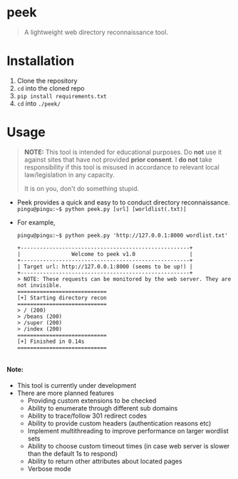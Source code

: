 
# peek

> A lightweight web directory reconnaissance tool.

# Installation
1. Clone the repository
2. `cd` into the cloned repo
3. `pip install requirements.txt`
4. `cd` into `./peek/`

# Usage
> **NOTE:** This tool is intended for educational purposes. Do **not** use it against 		   sites that have not provided **prior consent**. I **do not** take responsibility if this tool is misused in accordance to relevant local law/legislation in any capacity.
> 
> It is on you, don't do something stupid.

- Peek provides a quick and easy to to conduct directory reconnaissance.
	`pingu@pingu:~$ python peek.py [url] [worldlist(.txt)]`
- For example,
  
	`pingu@pingu:~$ python peek.py 'http://127.0.0.1:8000 wordlist.txt'` 
	```
	+-----------------------------------------------------+
	|                Welcome to peek v1.0                 |
	+-----------------------------------------------------+
	| Target url: http://127.0.0.1:8000 (seems to be up!) |
	+-----------------------------------------------------+
	> NOTE: These requests can be monitored by the web server. They are not invisible.
	============================
	[+] Starting directory recon
	============================
	> / (200)
	> /beans (200)
	> /super (200)
	> /index (200)
	============================
	[+] Finished in 0.14s
	============================


#### Note:
- This tool is currently under development
- There are more planned features
	- Providing custom extensions to be checked
	- Ability to enumerate through different sub domains
	- Ability to trace/follow 301 redirect codes
	- Ability to provide custom headers (authentication reasons etc)
	- Implement multithreading to improve performance on larger wordlist sets
	- Ability to choose custom timeout times (in case web server is slower than the default 1s to respond)
	- Ability to return other attributes about located pages
	- Verbose mode
